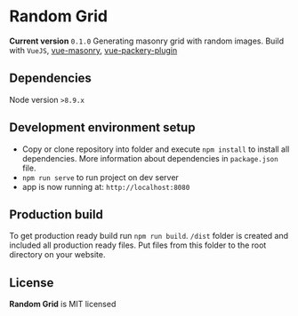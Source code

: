 # Random Grid
**Current version** `0.1.0`
Generating masonry grid with random images.
Build with `VueJS`, [vue-masonry](https://www.npmjs.com/package/vue-masonry),
[vue-packery-plugin](https://www.npmjs.com/package/vue-packery-plugin)

## Dependencies
Node version `>8.9.x`

## Development environment setup
* Copy or clone repository into folder and execute `npm install` to install all dependencies.
More information about dependencies in `package.json` file.
* `npm run serve` to run project on dev server
* app is now running at: `http://localhost:8080`

## Production build
To get production ready build run `npm run build`.
`/dist` folder is created and included all production ready files.
Put files from this folder to the root directory on your website.

## License
**Random Grid** is MIT licensed